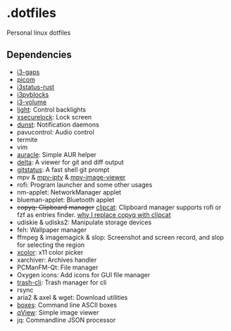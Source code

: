 # .dotfiles

Personal linux dotfiles

## Dependencies

- [i3-gaps](https://github.com/Airblader/i3)
- [picom](https://github.com/yshui/picom)
- [i3status-rust](https://github.com/greshake/i3status-rust)
- [i3pyblocks](https://github.com/thiagokokada/i3pyblocks)
- [i3-volume](https://github.com/hastinbe/i3-volume)
- [light](https://github.com/haikarainen/light): Control backlights
- [xsecurelock](https://github.com/google/xsecurelock): Lock screen
- [dunst](https://dunst-project.org/): Notification daemons
- pavucontrol: Audio control
- termite
- vim
- [auracle](https://github.com/falconindy/auracle): Simple AUR helper
- [delta](https://github.com/dandavison/delta): A viewer for git and diff output 
- [gitstatus](https://github.com/romkatv/gitstatus): A fast shell git prompt
- mpv & [mpv-iptv](https://github.com/gthreepw00d/mpv-iptv) & [mpv-image-viewer](https://github.com/occivink/mpv-image-viewer)
- rofi: Program launcher and some other usages
- nm-applet: NetworkManager applet
- blueman-applet: Bluetooth applet
- ~~copyq: Clipboard manager~~ [clipcat](https://github.com/xrelkd/clipcat): Clipboard manager supports rofi or fzf as entries finder. [why I replace copyq with clipcat](https://github.com/qdzhang/.dotfiles/commit/948d1985a6b1ac937e2ce12151e3608b729ade42)
- udiskie & udisks2: Manipulate storage devices
- feh: Wallpaper manager
- ffmpeg & imagemagick & slop: Screenshot and screen record, and slop for selecting the region
- [xcolor](https://github.com/Soft/xcolor): x11 color picker
- xarchiver: Archives handler
- PCManFM-Qt: File manager
- Oxygen icons: Add icons for GUI file manager
- [trash-cli](https://github.com/andreafrancia/trash-cli): Trash manager for cli
- rsync
- aria2 & axel & wget: Download utilities
- [boxes](https://github.com/ascii-boxes/boxes): Command line ASCII boxes
- [qView](https://github.com/jurplel/qView): Simple image viewer
- jq: Commandline JSON processor
